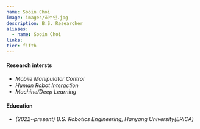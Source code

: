 ```yaml
---
name: Sooin Choi
image: images/최수인.jpg
description: B.S. Researcher
aliases:
  - name: Sooin Choi
links:
tier: fifth
---
```

#### **Research intersts**
- *Mobile Manipulator Control*
- *Human Robot Interaction*
- *Machine/Deep Learning*


#### **Education**
- *(2022~present) B.S. Robotics Engineering, Hanyang University(ERICA)* 







